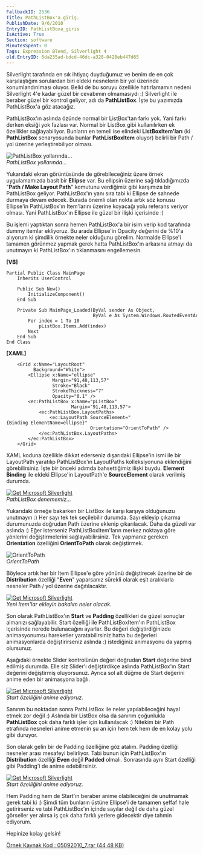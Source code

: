 ```yaml
---
FallbackID: 2536
Title: PathListBox'a giriş.
PublishDate: 9/6/2010
EntryID: PathListBoxa_giris
IsActive: True
Section: software
MinutesSpent: 0
Tags: Expression Blend, Silverlight 4
old.EntryID: 6da235ad-bdcd-46dc-a328-0428eb447d65
---
```

Silverlight tarafında en sık ihtiyaç duyduğumuz ve benim de en çok
karşılaştığım sorulardan biri eldeki nesnelerin bir yol üzerinde
konumlandırılması oluyor. Belki de bu soruyu özellikle hatırlamamın
nedeni Silverlight 4'e kadar güzel bir cevabımın olmamasıydı :)
Silverlight ile beraber güzel bir kontrol geliyor, adı da
**PathListBox**. İşte bu yazımızda PathListBox'a göz atacağız.

PathListBox'ın aslında özünde normal bir ListBox'tan farkı yok. Yani
farkı derken eksiği yok fazlası var. Normal bir ListBox gibi
kullanılırken ek özellikler sağlayabiliyor. Bunların en temeli ise
elindeki **ListBoxItem'ları** (ki **PathListBox** senaryosunda bunlar
**PathListBoxItem** oluyor) belirli bir Path / yol üzerine
yerleştirebiliyor olması.

![PathListBox
yollarında...](http://cdn.daron.yondem.com/assets/2536/05092010_1.png)\
*PathListBox yollarında...*

Yukarıdaki ekran görüntüsünde de görebileceğiniz üzere örnek
uygulamamızda basit bir **Ellipse** var. Bu ellipsin üzerine sağ
tıkladığımızda "**Path / Make Layout Path**" komutunu verdiğimiz gibi
karşımıza bir PathListBox geliyor. PathListBox'ın yanı sıra tabi ki
Ellipse de sahnede durmaya devam edecek. Burada önemli olan nokta artık
söz konusu Ellipse'in PathListBox'ın Item'larını üzerine koyacağı yolu
referans veriyor olması. Yani PathListBox'ın Ellipse ile güzel bir
ilişki içerisinde :)

Bu işlemi yaptıktan sonra hemen PathListBox'a bir isim verip kod
tarafında dummy itemlar ekliyoruz. Bu arada Ellipse'in Opacity değerini
de %10'a alıyorum ki şimdilik örnekte neler olduğunu görelim. Normalde
Ellipse'i tamamen görünmez yapmak gerek hatta PathListBox'ın arkasına
atmayı da unutmayın ki PathListBox'ın tıklanmasını engellemesin.

**[VB]**

``` {style="font-family: consolas"}
Partial Public Class MainPage
    Inherits UserControl
 
    Public Sub New()
        InitializeComponent()
    End Sub
 
    Private Sub MainPage_Loaded(ByVal sender As Object,
                                ByVal e As System.Windows.RoutedEventArgs) Handles Me.Loaded
        For index = 1 To 10
            pListBox.Items.Add(index)
        Next
    End Sub
End Class
```

**[XAML]**

``` {style="font-family: consolas"}
    <Grid x:Name="LayoutRoot"
          Background="White">
        <Ellipse x:Name="ellipse"
                 Margin="91,48,113,57"
                 Stroke="Black"
                 StrokeThickness="7"
                 Opacity="0.1" />
        <ec:PathListBox x:Name="pListBox"
                        Margin="91,48,113,57">
            <ec:PathListBox.LayoutPaths>
                <ec:LayoutPath SourceElement="{Binding ElementName=ellipse}"
                               Orientation="OrientToPath" />
            </ec:PathListBox.LayoutPaths>
        </ec:PathListBox>
    </Grid>
```

XAML koduna özellikle dikkat ederseniz dışarıdaki Ellipse'in ismi ile
bir LayoutPath yaratılıp PathListBox'ın LayoutPaths kolleksiyonuna
eklendiğini görebilirsiniz. İşte bir önceki adımda bahsettiğimiz ilişki
buydu. **Element Binding** ile eldeki Ellipse'in LayoutPath'e
**SourceElement** olarak verilmiş durumda.

[![Get Microsoft
Silverlight](http://go.microsoft.com/fwlink/?LinkId=161376)](http://go.microsoft.com/fwlink/?LinkID=149156&v=4.0.50401.0)\
*PathListBox denememiz...*

Yukarıdaki örneğe bakarken bir ListBox ile karşı karşıya olduğunuzu
unutmayın :) Her sayı tek tek seçilebilir durumda. Sayı ekleyip çıkarma
durumunuzda doğrudan Path üzerine eklenip çıkarılacak. Daha da güzeli
var aslında :) Eğer isterseniz PathListBoxItem'ların merkez noktaya göre
yönlerini değiştirmelerini sağlayabilirsiniz. Tek yapmanız gereken
**Orientation** özelliğini **OrientToPath** olarak değiştirmek.

![OrientToPath](http://cdn.daron.yondem.com/assets/2536/05092010_3.png)\
*OrientToPath*

Böylece artık her bir Item Ellipse'e göre yönünü değiştirecek üzerine
bir de **Distribution** özelliği "**Even**" yaparsanız sürekli olarak
eşit aralıklarla nesneler Path / yol üzerine dağıtılacaktır.

[![Get Microsoft
Silverlight](http://go.microsoft.com/fwlink/?LinkId=161376)](http://go.microsoft.com/fwlink/?LinkID=149156&v=4.0.50401.0)\
*Yeni Item'lar ekleyin bakalım neler olacak.*

Son olarak PathListBox'ın **Start** ve **Padding** özellikleri de güzel
sonuçlar almanızı sağlayabilir. Start özelliği ile PathListBoxItem'ın
PathListBox içerisinde nerede bulunacağını ayarlar. Bu değeri
değiştirdiğinizde animasyonumsu hareketler yaratabilirsiniz hatta bu
değerleri animasyonlarda değiştirirseniz aslında :) istediğiniz
animasyonu da yapmış olursunuz.

Aşağıdaki örnekte Slider kontrolünün değeri doğrudan **Start** değerine
bind edilmiş durumda. Elle siz Slider'ı değiştirdikçe aslında
PathListBox'ın Start değerini değiştirmiş oluyorsunuz. Ayrıca sol alt
düğme de Start değerini anime eden bir animasyona bağlı.

[![Get Microsoft
Silverlight](http://go.microsoft.com/fwlink/?LinkId=161376)](http://go.microsoft.com/fwlink/?LinkID=149156&v=4.0.50401.0)\
*Start özelliğini anime ediyoruz.*

Sanırım bu noktadan sonra PathListBox ile neler yapılabileceğini hayal
etmek zor değil :) Aslında bir ListBox olsa da sanırım çoğunlukla
**PathListBox** çok daha farklı işler için kullanılacak :) Nitekim bir
Path etrafında nesneleri anime etmenin şu an için hem tek hem de en
kolay yolu gibi duruyor.

Son olarak gelin bir de Padding özelliğine göz atalım. Padding özelliği
nesneler arası mesafeyi belirliyor. Tabi bunun için PathListBox'ın
**Distribution** özelliği **Even** değil **Padded** olmalı. Sonrasında
aynı Start özelliği gibi Padding'i de anime edebilirsiniz.

[![Get Microsoft
Silverlight](http://go.microsoft.com/fwlink/?LinkId=161376)](http://go.microsoft.com/fwlink/?LinkID=149156&v=4.0.50401.0)\
*Start özelliğini anime ediyoruz.*

Hem Padding hem de Start'ın beraber anime olabileceğini de unutmamak
gerek tabi ki :) Şimdi tüm bunların üstüne Ellipse'i de tamamen şeffaf
hale getirirseniz ve tabi PathListBox'ın içinde sayılar değil de daha
güzel görseller yer alırsa iş çok daha farklı yerlere gidecektir diye
tahmin ediyorum.

Hepinize kolay gelsin!

[Örnek Kaynak Kod : 05092010\_7.rar (44,48
KB)](http://cdn.daron.yondem.com/assets/2536/05092010_7.rar)



